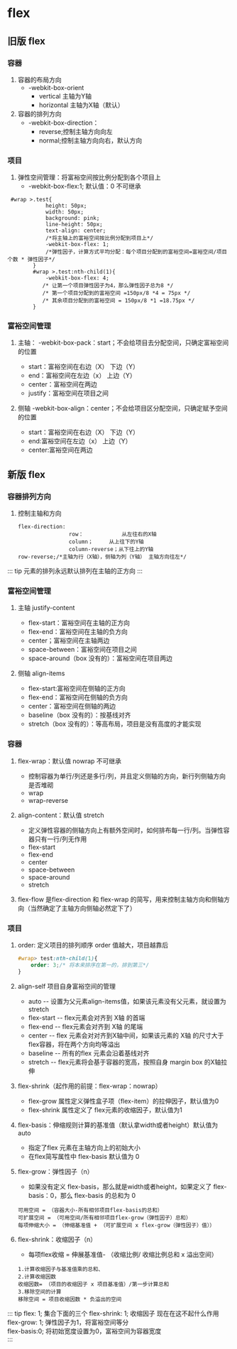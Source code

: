 # flex
## 旧版 flex
### 容器
1. 容器的布局方向
    + -webkit-box-orient
      - vertical 主轴为Y轴
      - horizontal 主轴为X轴（默认）
2. 容器的排列方向
    + -webkit-box-direction：
      - reverse;控制主轴方向向左
      - normal;控制主轴方向向右，默认方向
      
### 项目
1. 弹性空间管理：将富裕空间按比例分配到各个项目上
    + -webkit-box-flex:1; 默认值：0  不可继承
```css{8,12}
 #wrap >.test{
            height: 50px;
            width: 50px;
            background: pink;
            line-height: 50px;
            text-align: center;
            /*将主轴上的富裕空间按比例分配到项目上*/
            -webkit-box-flex: 1;
            /*弹性因子，计算方式平均分配：每个项目分配到的富裕空间=富裕空间/项目个数 * 弹性因子*/
        }
        #wrap >.test:nth-child(1){
            -webkit-box-flex: 4;
           /* 让第一个项目弹性因子为4，那么弹性因子总为8 */
           /* 第一个项目分配到的富裕空间 =150px/8 *4 = 75px */
           /* 其余项目分配到的富裕空间 = 150px/8 *1 =18.75px */
        }
```
### 富裕空间管理
1. 主轴： -webkit-box-pack：start；不会给项目去分配空间，只确定富裕空间的位置
    + start：富裕空间在右边（X）  下边（Y）
    + end：富裕空间在左边（x）  上边（Y）
    + center：富裕空间在两边
    + justify：富裕空间在项目之间
    
2. 侧轴 -webkit-box-align：center；不会给项目区分配空间，只确定赋予空间的位置
    + start：富裕空间在右边（X）  下边（Y）
    + end:富裕空间在左边（x）  上边（Y）
    + center:富裕空间在两边
## 新版 flex
### 容器排列方向
1. 控制主轴和方向
    ```text
    flex-direction:
                    row：		    从左往右的X轴
                    column；		从上往下的Y轴
                    column-reverse；从下往上的Y轴
    row-reverse;/*主轴为行（X轴），侧轴为列（Y轴） 主轴方向往左*/
    ```
::: tip
元素的排列永远默认排列在主轴的正方向
:::
### 富裕空间管理 
1. 主轴 justify-content
    + flex-start：富裕空间在主轴的正方向
    + flex-end：富裕空间在主轴的负方向
    + center；富裕空间在主轴两边
    + space-between：富裕空间在项目之间
    + space-around（box 没有的）：富裕空间在项目两边
    
2. 侧轴 align-items 
    + flex-start:富裕空间在侧轴的正方向
    + flex-end：富裕空间在侧轴的负方向
    + center：富裕空间在侧轴的两边
    + baseline（box 没有的）：按基线对齐
    + stretch（box 没有的）：等高布局，项目是没有高度的才能实现
### 容器
1. flex-wrap：默认值 nowrap 不可继承
    + 控制容器为单行/列还是多行/列，并且定义侧轴的方向，新行列侧轴方向是否堆砌
    + wrap 
    + wrap-reverse
    
2. align-content：默认值 stretch
    + 定义弹性容器的侧轴方向上有额外空间时，如何排布每一行/列。当弹性容器只有一行/列无作用
    + flex-start
    + flex-end
    + center
    + space-between
    + space-around
    + stretch
    
3. flex-flow 是flex-direction 和 flex-wrap 的简写，用来控制主轴方向和侧轴方向（当然确定了主轴方向侧轴必然定下了）
### 项目
1. order: 定义项目的排列顺序 order 值越大，项目越靠后
    ```css
    #wrap> test:nth-child(1){
        order: 3;/* 将本来排序在第一的，排到第三*/
    }
    ```
    
2. align-self 项目自身富裕空间的管理
    + auto -- 设置为父元素align-items值，如果该元素没有父元素，就设置为stretch
    + flex-start  -- flex元素会对齐到 X轴 的首端
    + flex-end -- flex元素会对齐到 X轴 的尾端
    + center -- flex 元素会对对齐到X轴中间，如果该元素的 X轴 的尺寸大于flex容器，将在两个方向均等溢出
    + baseline -- 所有的flex 元素会沿着基线对齐
    + stretch -- flex元素将会基于容器的宽高，按照自身 margin box 的X轴拉伸
    
3. flex-shrink（起作用的前提：flex-wrap：nowrap）
    + flex-grow 属性定义弹性盒子项（flex-item）的拉伸因子，默认值为0
    + flex-shrink 属性定义了 flex元素的收缩因子，默认值为1
    
4. flex-basis：伸缩规则计算的基准值（默认拿width或者height）默认值为 auto
    + 指定了flex 元素在主轴方向上的初始大小
    + 在flex简写属性中 flex-basis 默认值为 0
    
5. flex-grow：弹性因子（n）
    + 如果没有定义 flex-basis，那么就是width或者height，如果定义了 flex-basis：0，那么 flex-basis 的总和为 0
    ```text
    可用空间 = （容器大小-所有相邻项目flex-basis的总和）
    可扩展空间 = （可用空间/所有相邻项目flex-grow（弹性因子）总和）
    每项伸缩大小 = （伸缩基准值 + （可扩展空间 x flex-grow（弹性因子）值））
    ```
    
6. flex-shrink：收缩因子（n）
    + 每项flex收缩 = 伸展基准值- （收缩比例/ 收缩比例总和 x 溢出空间）
    ```text
    1.计算收缩因子与基准值乘的总和、
    2.计算收缩因数
    收缩因数= （项目的收缩因子 x 项目基准值）/第一步计算总和
    3.移除空间的计算
    移除空间 = 项目收缩因数 * 负溢出的空间
    ```

::: tip 
flex: 1; 集合下面的三个
flex-shrink: 1; 收缩因子 现在在这不起什么作用  
flex-grow: 1; 弹性因子为1，将富裕空间等分  
flex-basis:0; 将初始宽度设置为0，富裕空间为容器宽度  
:::
